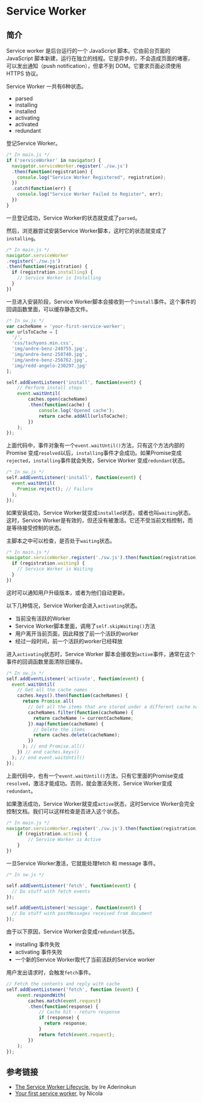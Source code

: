 # Service Worker

## 简介

Service worker 是后台运行的一个 JavaScript 脚本。它由前台页面的 JavaScript 脚本新建，运行在独立的线程。它是异步的，不会造成页面的堵塞，可以发出通知（push notification），但拿不到 DOM。它要求页面必须使用 HTTPS 协议。

Service Worker 一共有6种状态。

- parsed
- installing
- installed
- activating
- activated
- redundant

登记Service Worker。

``` javascript
/* In main.js */
if ('serviceWorker' in navigator) {
  navigator.serviceWorker.register('./sw.js')
  .then(function(registration) {
    console.log("Service Worker Registered", registration);
  })
  .catch(function(err) {
    console.log("Service Worker Failed to Register", err);
  })
}
```

一旦登记成功，Service Worker的状态就变成了`parsed`。

然后，浏览器尝试安装Service Worker脚本，这时它的状态就变成了`installing`。

```javascript
/* In main.js */
navigator.serviceWorker
.register('./sw.js')
.then(function(registration) {
  if (registration.installing) {
    // Service Worker is Installing
  }
})
```

一旦进入安装阶段，Service Worker脚本会接收到一个`install`事件。这个事件的回调函数里面，可以缓存静态文件。

```javascript
/* In sw.js */
var cacheName = 'your-first-service-worker';
var urlsToCache = [
  '/',
  'css/tachyons.min.css',
  'img/andre-benz-248755.jpg',
  'img/andre-benz-250740.jpg',
  'img/andre-benz-256762.jpg',
  'img/redd-angelo-230297.jpg'
];

self.addEventListener('install', function(event) {
    // Perform install steps
    event.waitUntil(
        caches.open(cacheName)
        .then(function(cache) {
            console.log('Opened cache');
            return cache.addAll(urlsToCache);
        })
    );
});
```

上面代码中，事件对象有一个`event.waitUntil()`方法，只有这个方法内部的 Promise 变成`resolved`以后，`installing`事件才会成功。如果Promise变成`rejected`，`installing`事件就会失败，Service Worker 变成`redundant`状态。

```javascript
/* In sw.js */
self.addEventListener('install', function(event) {
  event.waitUntil(
    Promise.reject(); // Failure
  );
});
```

如果安装成功，Service Worker就变成`installed`状态，或者也叫`waiting`状态。这时，Service Worker是有效的，但还没有被激活。它还不受当前文档控制，而是等待接受控制的状态。

主脚本之中可以检查，是否处于`waiting`状态。

```javascript
/* In main.js */
navigator.serviceWorker.register('./sw.js').then(function(registration) {
  if (registration.waiting) {
    // Service Worker is Waiting
  }
})
```

这时可以通知用户升级版本，或者为他们自动更新。

以下几种情况，Service Worker会进入`activating`状态。

- 当前没有活跃的Worker
- Service Worker脚本里面，调用了`self.skipWaiting()`方法
- 用户离开当前页面，因此释放了前一个活跃的worker
- 经过一段时间，前一个活跃的worker已经释放

进入`activating`状态时，Service Worker 脚本会接收到`active`事件，通常在这个事件的回调函数里面清除旧缓存。

```javascript
/* In sw.js */
self.addEventListener('activate', function(event) {
  event.waitUntil(
    // Get all the cache names
    caches.keys().then(function(cacheNames) {
      return Promise.all(
        // Get all the items that are stored under a different cache name than the current one
        cacheNames.filter(function(cacheName) {
          return cacheName != currentCacheName;
        }).map(function(cacheName) {
          // Delete the items
          return caches.delete(cacheName);
        })
      ); // end Promise.all()
    }) // end caches.keys()
  ); // end event.waitUntil()
});
```

上面代码中，也有一个`event.waitUntil()`方法，只有它里面的Promise变成`resolved`，激活才能成功。否则，就会激活失败，Service Worker变成`redundant`。

如果激活成功，Service Worker就变成`active`状态，这时Service Worker会完全控制文档。我们可以这样检查是否进入这个状态。

```javascript
/* In main.js */
navigator.serviceWorker.register('./sw.js').then(function(registration) {  
    if (registration.active) {
        // Service Worker is Active
    }
})
```

一旦Service Worker激活，它就能处理fetch 和 message 事件。

```javascript
/* In sw.js */

self.addEventListener('fetch', function(event) {  
  // Do stuff with fetch events
});

self.addEventListener('message', function(event) {  
  // Do stuff with postMessages received from document
});
```

由于以下原因，Service Worker会变成`redundant`状态。

- installing 事件失败
- activating 事件失败
- 一个新的Service Worker取代了当前活跃的Service worker

用户发出请求时，会触发`fetch`事件。

```javascript
// Fetch the contents and reply with cache
self.addEventListener('fetch', function (event) {
    event.respondWith(
        caches.match(event.request)
        .then(function(response) {
            // Cache hit - return response
            if (response) {
              return response;
            }
            return fetch(event.request);
        })
    );
});
```

## 参考链接

- [The Service Worker Lifecycle](https://bitsofco.de/the-service-worker-lifecycle/), by Ire Aderinokun
- [Your first service worker](https://www.hacklabo.com/your-first-service-worker/), by Nicola
